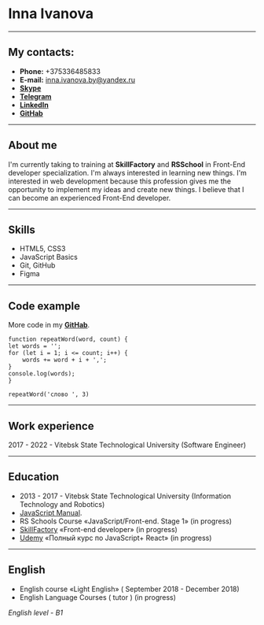 # Inna Ivanova
***
## My contacts:

* **Phone:** +375336485833
* **E-mail:** <inna.ivanova.by@yandex.ru>
* [**Skype**](skype:<inna-alex4>?call)
* [**Telegram**](https://t.me/innaai)
* [**LinkedIn**](https://www.linkedin.com/in/inna-ivanova-21b751153/)
* [**GitHab**](https://github.com/Innainn/)
    
***

## About me

I'm currently taking to  training at **SkillFactory** and **RSSchool** 
in Front-End developer specialization. I'm always interested in learning new things.
I'm interested in web development because this profession gives me the 
opportunity to implement my ideas and create new things.
I believe that I can become an experienced Front-End developer.

***

## Skills

* HTML5, CSS3
* JavaScript Basics 
* Git, GitHub
* Figma

***

## Code example

More code in my [**GitHab**](https://github.com/Innainn/).

    function repeatWord(word, count) {
    let words = '';
    for (let i = 1; i <= count; i++) {
        words += word + i + ',';
    }
    console.log(words);
    }

    repeatWord('слово ', 3)


***

## Work experience


2017 - 2022 - Vitebsk State Technological University (Software Engineer)
 
***

## Education

* 2013 - 2017  - Vitebsk State Technological University (Information Technology and Robotics)
* [JavaScript Manual](https://learn.javascript.ru/).
* RS Schools Course «JavaScript/Front-end. Stage 1» (in progress)
* [SkillFactory](https://skillfactory.ru/)  «Front-end developer»  (in progress)
* [Udemy](https://www.udemy.com/) «Полный курс по JavaScript+ React»  (in progress) 

***

## English

* English course «Light English» ( September 2018 - December 2018)
* English Language Courses ( tutor ) (in progress)

*English level - B1*